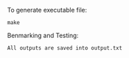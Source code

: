 To generate executable file: 

    make

Benmarking and Testing: 

    All outputs are saved into output.txt